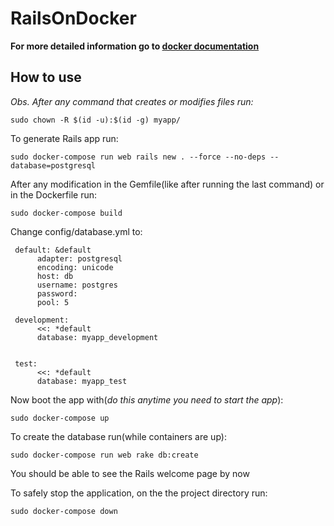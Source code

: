 # RailsOnDocker

__For more detailed information go to [docker documentation](https://docs.docker.com/compose/rails/)__

## How to use

_Obs. After any command that creates or modifies files run:_
```
sudo chown -R $(id -u):$(id -g) myapp/
```

To generate Rails app run:
```
sudo docker-compose run web rails new . --force --no-deps --database=postgresql
```

After any modification in the Gemfile(like after running the last command) or in the Dockerfile run:
```
sudo docker-compose build
```

Change config/database.yml to:
```
 default: &default
	  adapter: postgresql
	  encoding: unicode
	  host: db
	  username: postgres
	  password:
	  pool: 5
 
 development:
	  <<: *default
	  database: myapp_development
 
 
 test:
	  <<: *default
	  database: myapp_test
```

Now boot the app with(_do this anytime you need to start the app_):
```
sudo docker-compose up
```

To create the database run(while containers are up):
```
sudo docker-compose run web rake db:create
```

You should be able to see the Rails welcome page by now

To safely stop the application, on the the project directory run:
```
sudo docker-compose down
```
